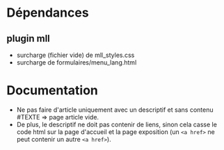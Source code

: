 # Dépendances
## plugin mll
- surcharge (fichier vide) de mll_styles.css
- surcharge de formulaires/menu_lang.html

# Documentation
- Ne pas faire d'article uniquement avec un descriptif et sans contenu #TEXTE => page article vide.
- De plus, le descriptif ne doit pas contenir de liens, sinon cela casse le code html sur la page d'accueil et la page exposition (un `<a href>` ne peut contenir un autre `<a href>`).
